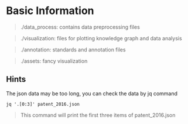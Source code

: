 # Basic Information

> ./data_process: contains data preprocessing files

> ./visualization: files for plotting knowledge graph and data analysis

> ./annotation: standards and annotation files

> ./assets: fancy visualization

## Hints

The json data may be too long, you can check the data by jq command

```
jq '.[0:3]' patent_2016.json
```

> This command will print the first three items of patent_2016.json
